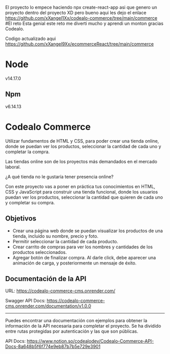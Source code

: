 El proyecto lo empece haciendo npx create-react-app asi que genero un proyecto dentro del proyecto XD pero bueno aqui les dejo el enlace https://github.com/xXangel1Xx/codealo-commerce/tree/main/commerce #El reto Esta genial este reto me diverti mucho y aprendi un monton gracias Codealo.

Codigo actualizado aqui
https://github.com/xXangel9Xx/ecommerceReact/tree/main/commerce

# Node 
v14.17.0
## Npm
v6.14.13

# Codealo Commerce

Utilizar fundamentos de HTML y CSS, para poder crear una tienda online, donde se puedan ver los productos, seleccionar la cantidad de cada uno y completar la compra.

Las tiendas online son de los proyectos más demandados en el mercado laboral.

¿A qué tienda no le gustaría tener presencia online?

Con este proyecto vas a poner en práctica tus conocimientos en HTML, CSS y JavaScript para construir una tienda funcional, donde los usuarios puedan ver los productos, seleccionar la cantidad que quieren de cada uno y completar su compra.

## Objetivos

- Crear una página web donde se puedan visualizar los productos de una tienda, incluido su nombre, precio y foto.
- Permitir seleccionar la cantidad de cada producto.
- Crear carrito de compras para ver los nombres y cantidades de los productos seleccionados.
- Agregar botón de finalizar compra. Al darle click, debe aparecer una animación de carga, y posteriormente un mensaje de éxito.

## Documentación de la API

URL: https://codealo-commerce-cms.onrender.com/

Swagger API Docs: https://codealo-commerce-cms.onrender.com/documentation/v1.0.0

---
Puedes encontrar una documentación con ejemplos para obtener la información de la API necesaria para completar el proyecto. Se ha dividido entre rutas protegidas por autenticación y las que son públicas.

API Docs: https://www.notion.so/codealodev/Codealo-Commerce-API-Docs-8a648b5f6f774e9eb87b7b5e729e3901
